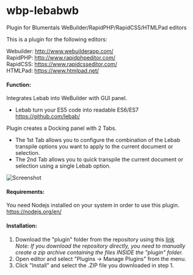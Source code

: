 # wbp-lebabwb
Plugin for Blumentals WeBuilder/RapidPHP/RapidCSS/HTMLPad editors

This is a plugin for the following editors:

Webuilder: http://www.webuilderapp.com/<br/>
RapidPHP: http://www.rapidphpeditor.com/<br/>
RapidCSS: https://www.rapidcsseditor.com/<br/>
HTMLPad: https://www.htmlpad.net/


#### Function:
Integrates Lebab into WeBuilder with GUI panel.

 * Lebab turn your ES5 code into readable ES6/ES7 <https://github.com/lebab/>

Plugin creates a Docking panel with 2 Tabs.
 * The 1st Tab allows you to configure the combination of the Lebab transpile options you want to apply to the current document or selection.
 * The 2nd Tab allows you to quick transpile the current document or selection using a single Lebab option.

![Screenshot](https://i.imgur.com/DTgfHa1.png)

#### Requirements:
You need Nodejs installed on your system in order to use this plugin. <https://nodejs.org/en/>

#### Installation:
1) Download the "plugin" folder from the repository using this [link](https://minhaskamal.github.io/DownGit/#/home?url=https://github.com/pmk65/wbp-lebabwb/tree/master/plugin&fileName=lebabwb&rootDirectory=false)<br>*Note: If you download the repository directly, you need to manually create a zip archive containing the files INSIDE the "plugin" folder.*
2) Open editor and select "Plugins -> Manage Plugins" from the menu.
3) Click "Install" and select the .ZIP file you downloaded in step 1.
